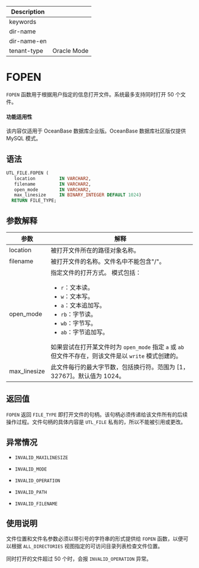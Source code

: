 | Description   |                 |
|---------------|-----------------|
| keywords      |                 |
| dir-name      |                 |
| dir-name-en   |                 |
| tenant-type   | Oracle Mode     |

# FOPEN

`FOPEN` 函数用于根据用户指定的信息打开文件。系统最多支持同时打开 50 个文件。

  <main id="notice" >
    <h4>功能适用性</h4>
    <p>该内容仅适用于 OceanBase 数据库企业版。OceanBase 数据库社区版仅提供 MySQL 模式。</p>
  </main>

## 语法

```sql
UTL_FILE.FOPEN (
   location         IN VARCHAR2,
   filename         IN VARCHAR2,
   open_mode        IN VARCHAR2,
   max_linesize     IN BINARY_INTEGER DEFAULT 1024) 
  RETURN FILE_TYPE;
```



## 参数解释



|      参数      |                                                                                                                                                                                                                解释                                                                                                                                                                                                                 |
|--------------|-----------------------------------------------------------------------------------------------------------------------------------------------------------------------------------------------------------------------------------------------------------------------------------------------------------------------------------------------------------------------------------------------------------------------------------|
| location     | 被打开文件所在的路径对象名称。                                                                                                                                                                                                                                                                                                                                                                                                                   |
| filename     | 被打开文件的名称。文件名中不能包含"/"。                                                                                                                                                                                                                                                                                                                                                                                                             |
| open_mode    | 指定文件的打开方式。 模式包括： <ul><li> `r`：文本读。    </li><li> `w`：文本写。    </li><li> `a`：文本追加写。    </li><li> `rb`：字节读。    </li><li>`wb`：字节写。    </li><li> `ab`：字节追加写。</li></ul>   如果尝试在打开某文件时为 `open_mode` 指定 `a` 或 `ab` 但文件不存在，则该文件是以 `write` 模式创建的。 |
| max_linesize | 此文件每行的最大字节数，包括换行符。范围为 \[1，32767\]。默认值为 1024。                                                                                                                                                                                                                                                                                                                                                                                      |



## 返回值

`FOPEN` 返回 `FILE_TYPE` 即打开文件的句柄。该句柄必须传递给该文件所有的后续操作过程。文件句柄的具体内容是 `UTL_FILE` 私有的，所以不能被引用或更改。

## 异常情况

* `INVALID_MAXILINESIZE`

  

* `INVALID_MODE`

  

* `INVALID_OPERATION`

  

* `INVALID_PATH`

  

* `INVALID_FILENAME`

  




## 使用说明

文件位置和文件名参数必须以带引号的字符串的形式提供给 `FOPEN` 函数，以便可以根据 `ALL_DIRECTORIES` 视图指定的可访问目录列表检查文件位置。

同时打开的文件超过 50 个时，会报 `INVALID_OPERATION` 异常。

